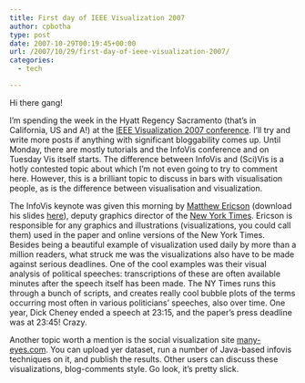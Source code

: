 ```yaml
---
title: First day of IEEE Visualization 2007
author: cpbotha
type: post
date: 2007-10-29T00:19:45+00:00
url: /2007/10/29/first-day-of-ieee-visualization-2007/
categories:
  - tech

---
```

Hi there gang!

I&#8217;m spending the week in the Hyatt Regency Sacramento (that&#8217;s in California, US and A!) at the [IEEE Visualization 2007 conference][1]. I&#8217;ll try and write more posts if anything with significant bloggability comes up. Until Monday, there are mostly tutorials and the InfoVis conference and on Tuesday Vis itself starts. The difference between InfoVis and (Sci)Vis is a hotly contested topic about which I&#8217;m not even going to try to comment here. However, this is a brilliant topic to discuss in bars with visualisation people, as is the difference between visualisation and visualization.

The InfoVis keynote was given this morning by [Matthew Ericson][2] (download his slides [here][3]), deputy graphics director of the [New York Times][4]. Ericson is responsible for any graphics and illustrations (visualizations, you could call them) used in the paper and online versions of the New York Times. Besides being a beautiful example of visualization used daily by more than a million readers, what struck me was the visualizations also have to be made against serious deadlines. One of the cool examples was their visual analysis of political speeches: transcriptions of these are often available minutes after the speech itself has been made. The NY Times runs this through a bunch of scripts, and creates really cool bubble plots of the terms occurring most often in various politicians&#8217; speeches, also over time. One year, Dick Cheney ended a speech at 23:15, and the paper&#8217;s press deadline was at 23:45! Crazy.

Another topic worth a mention is the social visualization site [many-eyes.com][5]. You can upload yer dataset, run a number of Java-based infovis techniques on it, and publish the results. Other users can discuss these visualizations, blog-comments style. Go look, it&#8217;s pretty slick.

 [1]: http://vis.computer.org/vis2007/ "Link to IEEE Vis 2007 site."
 [2]: http://www.ericson.net/ "Matthew Ericson's website"
 [3]: http://www.ericson.net/infovis/ "Matthew Ericson's infovis 2007 keynote slides"
 [4]: http://nytimes.com/ "New York Times"
 [5]: http://many-eyes.com/ "Many Eyes social vis website"
